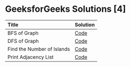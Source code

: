 # GeeksforGeeks Solutions [4]

| Title                      | Solution                                                                                                                               |
| :------------------------- | :------------------------------------------------------------------------------------------------------------------------------------- |
| BFS of Graph               | [Code](https://github.com/mvganeshkumar06/data-structures-and-algorithms/tree/main/geeksforgeeks/solutions/bfs-of-graph)               |
| DFS of Graph               | [Code](https://github.com/mvganeshkumar06/data-structures-and-algorithms/tree/main/geeksforgeeks/solutions/dfs-of-graph)               |
| Find the Number of Islands | [Code](https://github.com/mvganeshkumar06/data-structures-and-algorithms/tree/main/geeksforgeeks/solutions/find-the-number-of-islands) |
| Print Adjacency List       | [Code](https://github.com/mvganeshkumar06/data-structures-and-algorithms/tree/main/geeksforgeeks/solutions/print-adjacency-list)       |
